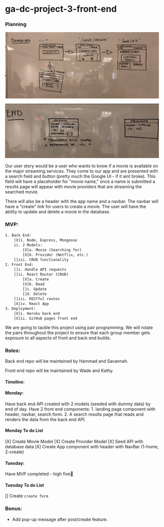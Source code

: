 # ga-dc-project-3-front-end

### Planning

!["Wireframe"](https://github.com/wadestewart/ga-dc-project-3-front-end/blob/feature-init/IMG_3461.jpg?raw=true 'Wireframe')

!["ERD"](<https://github.com/wadestewart/ga-dc-project-3-front-end/blob/feature-init/image%20(1).png?raw=true> 'ERD')

Our user story would be a user who wants to know if a movie is available on the major streaming services. They come to our app and are presented with a search field and button (pretty much the Google UI - if it aint broke). This field will have a placeholder for "movie name," once a name is submitted a results page will appear with movie providers that are streaming the searched movie.

There will also be a header with the app name and a navbar. The navbar will have a "create" link for users to create a movie. The user will have the ability to update and delete a movie in the database.


### MVP:
    1. Back End:
        [X]i. Node, Express, Mongoose
        ii. 2 Models:
            [X]a. Movie (Searching for)
            [X]b. Provider (Netflix, etc.)
        []iii. CRUD functionality
    2. Front End:
        []i. Handle API requests
        []ii. React Router (CRUD)
            [X]a. Create
            [X]b. Read
            []c. Update
            []d. Delete
        []iii. RESTful routes
        [X]iv. React App
    3. Deployment:
        [X]i. Heroku back end
        [X]ii. GitHub pages front end

We are going to tackle this project using pair programming. We will rotate the pairs throughout the project to ensure that each group member gets exposure to all aspects of front and back end builds.

### Roles:

Back end repo will be maintained by Hammad and Savannah.

Front end repo will be maintained by Wade and Kathy.
#### Timeline:

#### Monday:

Have back end API created with 2 models (seeded with dummy data) by end of day.
Have 2 front end components: 1. landing page component with header, navbar, search form. 2. A search results page that reads and renders the data from the back end API.

#### Monday To do List

[X] Create Movie Model
[X] Create Provider Model
[X] Seed API with database data
[X] Create App component with header with NavBar (1-home, 2-create)


#### Tuesday:
Have MVP completed - high five🙌

#### Tuesday To do List
[] Create `create form`

### Bonus: 

- Add pop-up message after post/create feature.



